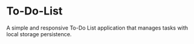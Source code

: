 # To-Do-List
A simple and responsive To-Do List application that manages tasks with local storage persistence.
